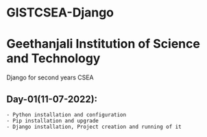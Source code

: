 # GISTCSEA-Django
# Geethanjali Institution of Science and Technology
Django for second years CSEA

## Day-01(11-07-2022):
    - Python installation and configuration
    - Pip installation and upgrade
    - Django installation, Project creation and running of it
